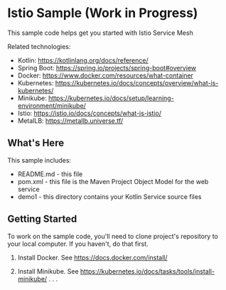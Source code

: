 Istio Sample (Work in Progress)
==================================================

This sample code helps get you started with Istio Service Mesh

Related technologies: 

* Kotlin: https://kotlinlang.org/docs/reference/
* Spring Boot: https://spring.io/projects/spring-boot#overview
* Docker: https://www.docker.com/resources/what-container
* Kubernetes: https://kubernetes.io/docs/concepts/overview/what-is-kubernetes/
* Minikube: https://kubernetes.io/docs/setup/learning-environment/minikube/
* Istio: https://istio.io/docs/concepts/what-is-istio/
* MetalLB: https://metallb.universe.tf/

What's Here
-----------

This sample includes:

* README.md - this file
* pom.xml - this file is the Maven Project Object Model for the web service
* demo1 - this directory contains your Kotlin Service source files

Getting Started
---------------

To work on the sample code, you'll need to clone project's repository to your
local computer. If you haven't, do that first.

1. Install Docker. See https://docs.docker.com/install/

1. Install Minikube. See https://kubernetes.io/docs/tasks/tools/install-minikube/
.
.
.
